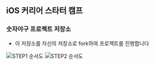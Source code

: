## iOS 커리어 스타터 캠프

### 숫자야구 프로젝트 저장소

- 이 저장소를 자신의 저장소로 fork하여 프로젝트를 진행합니다

![STEP1 순서도](https://github.com/mireu79/TIL/assets/125941932/622405b5-0cd0-46a5-969d-c8393c10c0b4)
![STEP2 순서도](https://github.com/mireu79/TIL/assets/125941932/06df96ff-5335-4713-b768-10e171642ee2)
